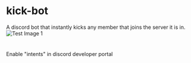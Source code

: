 # kick-bot
A discord bot that instantly kicks any member that joins the server it is in.
![Test Image 1](https://gyazo.com/74e217bc7a72aa1490891763bceef091)
# 
Enable "intents" in discord developer portal
